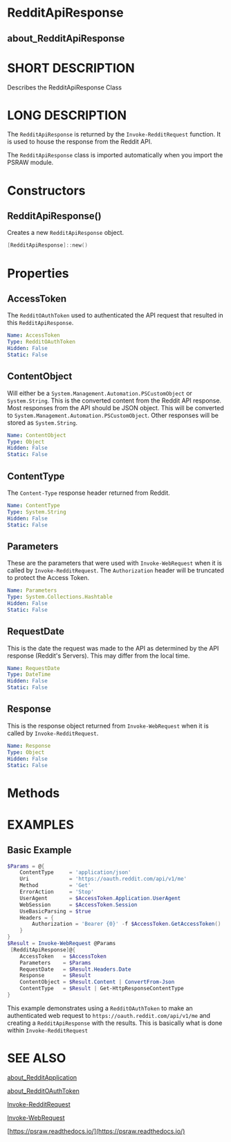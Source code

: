 # RedditApiResponse
## about_RedditApiResponse

# SHORT DESCRIPTION
Describes the RedditApiResponse Class

# LONG DESCRIPTION
The `RedditApiResponse` is returned by the `Invoke-RedditRequest` function. It is used to house the response from the Reddit API.

The `RedditApiResponse` class is imported automatically when you import the PSRAW module.


# Constructors
## RedditApiResponse()
Creates a new `RedditApiResponse` object.

```powershell
[RedditApiResponse]::new()
```


# Properties
## AccessToken
The `RedditOAuthToken` used to authenticated the API request that resulted in this `RedditApiResponse`.

```yaml
Name: AccessToken
Type: RedditOAuthToken
Hidden: False
Static: False
```

## ContentObject
Will either be a `System.Management.Automation.PSCustomObject` or `System.String`. This is the converted content from the Reddit API response. Most responses from the API should be JSON object. This will be converted to `System.Management.Automation.PSCustomObject`. Other responses will be stored as `System.String`.

```yaml
Name: ContentObject
Type: Object
Hidden: False
Static: False
```

## ContentType
The `Content-Type` response header returned from Reddit.

```yaml
Name: ContentType
Type: System.String
Hidden: False
Static: False
```

## Parameters
These are the parameters that were used with `Invoke-WebRequest` when it is called by `Invoke-RedditRequest`. The `Authorization` header will be truncated to protect the Access Token.

```yaml
Name: Parameters
Type: System.Collections.Hashtable
Hidden: False
Static: False
```

## RequestDate
This is the date the request was made to the API as determined by the API response (Reddit's Servers). This may differ from the local time.

```yaml
Name: RequestDate
Type: DateTime
Hidden: False
Static: False
```

## Response
This is the response object returned from `Invoke-WebRequest` when it is called by `Invoke-RedditRequest`.

```yaml
Name: Response
Type: Object
Hidden: False
Static: False
```


# Methods

# EXAMPLES

## Basic Example
```powershell
$Params = @{
    ContentType     = 'application/json'
    Uri             = 'https://oauth.reddit.com/api/v1/me'
    Method          = 'Get'
    ErrorAction     = 'Stop'
    UserAgent       = $AccessToken.Application.UserAgent
    WebSession      = $AccessToken.Session
    UseBasicParsing = $true
    Headers = {
        Authorization = 'Bearer {0}' -f $AccessToken.GetAccessToken()
    }
}
$Result = Invoke-WebRequest @Params
 [RedditApiResponse]@{
    AccessToken   = $AccessToken
    Parameters    = $Params
    RequestDate   = $Result.Headers.Date
    Response      = $Result
    ContentObject = $Result.Content | ConvertFrom-Json
    ContentType   = $Result | Get-HttpResponseContentType
}
```

This example demonstrates using a `RedditOAuthToken` to make an authenticated web request to `https://oauth.reddit.com/api/v1/me` and creating a `RedditApiResponse` with the results. This is basically what is done within `Invoke-RedditRequest`

# SEE ALSO

[about_RedditApplication](https://psraw.readthedocs.io/en/latest/Module/about_RedditApplication)

[about_RedditOAuthToken](https://psraw.readthedocs.io/en/latest/Module/about_RedditOAuthToken)

[Invoke-RedditRequest](https://psraw.readthedocs.io/en/latest/Module/Invoke-RedditRequest)

[Invoke-WebRequest](https://go.microsoft.com/fwlink/?LinkID=217035)

[https://psraw.readthedocs.io/](https://psraw.readthedocs.io/)
